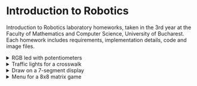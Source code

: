 # Introduction to Robotics
Introduction to Robotics laboratory homeworks, taken in the 3rd year at the Faculty of Mathematics and Computer Science, University of Bucharest. Each homework includes requirements, implementation details, code and image files.
<details>
<summary>RGB led with potentiometers</summary>
<br>
  Use a separat potentiometer in controlling each of the color of the RGB led (*R*ed, *G*reen and *B*lue).  The control must be done with digital electronics (aka you must read the value of the potentiometer with Arduino, and write a mapped value to each of the pins connectedto the led.
  
## Setup

  <img src="https://user-images.githubusercontent.com/79380914/197886843-1d80908d-0ce9-43b8-aeb9-123c700270a8.jpeg" width="570" height="426" />

## Video
  [Watch the video](https://youtu.be/uTKtmfkYtcI)
</details> 
<details>
<summary>Traffic  lights  for  a  crosswalk</summary>
  Building  the  traffic  lights  for  a  crosswalk.   
  Use 2 LEDs to represent the traffic lights for people (red and green) and 3 LEDs to represent the traffic lights for cars (red, yellow and green).
  
  The system has the following states:
  1. State 1(default, reinstated after state 4 ends):  
    - green light for cars;
    - red  light  for  people;  
    - no  sounds.   
    
 Duration:  indefinite,  changed  by pressing the button.
 
 2. State 2 (initiated by counting down 8 seconds after a button press):
   - yellow  for  cars;  
   - red  for  people;
   - no  sounds.
    
 Duration:  3 seconds.
 
 3. State 3 (initiated after state 2 ends):  
   - red for cars;
   - green for people
   - a beeping sound from the buzzer at a constant interval. 
   
 Duration: 8 seconds.
 
 4. State 4 (initiated after state 3 ends):  
  - red for cars;
  - blinking green for people;
  - a beeping sound from the buzzer,  at a constant interval,  faster than the beeping in state 3.  
 Duration: 4 seconds.
 
 Pressing  the  button  in  any  state  other  than  state  1  should NOT yield any actions.
  ## Setup
  <img src="https://user-images.githubusercontent.com/79380914/199465955-e7b0dc0a-a068-47c9-a034-cab50a9b211d.png" width="600" height="500" />
  
  <img src="https://user-images.githubusercontent.com/79380914/199466150-86fa17a2-51e8-4a5e-b7f8-f2869b8b23fb.jpg" width="397" height="530" />
  
  ## Video
   [Showing functionality](https://youtu.be/qx-ZBx0JzNs)
   
   [Showing what happens if the button is pressed in different states](https://youtu.be/tTEfWM5sgps)
</details>
<details>
<summary>Draw on a 7-segment display</summary>

  Use the joystick to control the position ofthe segment and ”draw” on the display.  
  The movement between segments should be natural (meaning they should jump from the current position only to neighbors, but without passing through ”walls”.
  The system has the following states:
  
    1.State  1 (default,  but  also  initiated  after  a  button  press  in  State2):  Current  position  blinking.   Can  use  the  joystick  to  move  from one  position  to  neighbors.   Short  pressing  the  button  toggles  state2.  Long pressing the button in state 1 resets the entire display by turning all the segments OFF and moving the current position to the decimal point.
    2.State  2 (initiated  after  a  button  press  in  State  1):   The  current segment  stops  blinking,  adopting  the  state  of  the  segment  before selection (ON or OFF). Toggling the Y axis should change  the  segment  state  from  ON  to  OFF  or  from  OFF  to  ON. Clicking the joystick should save the segment state and exit back to state 1.
  ## Posible moves: 
   ![image](https://user-images.githubusercontent.com/79380914/200834753-d0f3eac0-14b7-4f52-9a8a-b8801fd50b20.png)

  ## Setup
  <img src="https://user-images.githubusercontent.com/79380914/200825583-429c980b-2c96-414d-9c85-016e471f2647.jpg" width="397" height="530" />
  
  ## Video
  [Watch the video](https://youtu.be/n4lp0E6eDjI)
   
</details>
<details>

<summary>Menu for a 8x8 matrix game</summary>
<br>
Create a menu for your game, emphasis on the game.  The player should scroll on the LCD with the joystick.    The menu should include the following functionality:
1.  When powering up a game, a greeting message should be shown fora few moments.2.  Should contain roughly the following categories:
  <br>
  (a)Start game, starts the initial level of your game [done]
  <br>
(b)Highscore: [not done, TO DO list]
–Initially, we have 0. <br>
–Update  it  when  the  game  is  done. <br>   
Highest  possible  score should be achieved by starting at a higher level. <br>
–Save the top 5+ values in EEPROM with name and score. <br>
<br>
(c)Settings:<br>

–Enter name. The name should be shown in highscore. [Buggy right now]<br>
–Starting  level:  Set  the  starting  level  value.   The  idea  is  to be able to start from a higher level as well.  Can be replaced with difficulty.<br>
–LCD contrast control (optional, it replaces the potentiometer).  Save it to eeprom.<br>
–LCD brightness control (mandatory, must change LED wirethat’s directly connected to 5v).Save it to eeprom.<br>
[Both lcd contrast need an setup change => TO DO] <br>

–Matrix brightness control (see function setIntesnity from the ledControl library).  Save it to eeprom.[done]<br>
–Sounds on or off.Save it to eeprom.[done]  <br>
  

(d)About: should include details about the creator(s) of the game.At least game name, author and github link or user (use scrollingtext?)(e)How to play:short and informative description [done]

3.While playing the game:display all relevant info
  –Lives [done]
  –Level [done]
  –Score [done]
  –Time? [partially done]
  –Player name?–etc [todo]

4.Upon game ending:<br>
  (a)  Screen 1: a message such as ”Congratulations on reaching level/scoreX”.  ”You did better than y people.”.  etc.<br>
  Switches to screen 2upon interaction (button press) or after a few moments.<br>
  (b)  Screen 2:  display relevant game info:  score, time, lives left etc.Must  inform  player  if  he/she  beat  the  highscore.<br>
  This menu should only be closed by the player, pressing a button. [not yet implemented]
  
  ## Setup
  <img src="https://user-images.githubusercontent.com/79380914/206221101-3e52766d-0f9c-401c-8838-2542f8d69169.jpg" width="397" height="530" />
   A mess I know. Need to be improved.
  
  ## Video
  [Watch the video](https://youtu.be/JZQMg5Ia4RE)

</details>


